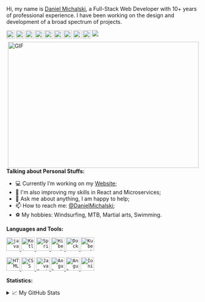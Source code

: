Hi, my name is [Daniel Michalski](https://danielmichalski.com/), a Full-Stack Web Developer with 10+ years of professional experience. I have been working on the design and development of a broad spectrum of projects.

<a href="https://www.linkedin.com/in/michalskidaniel/" title="LinkdeIn" target="_blank">
  <img align="left" alt="LinkdeIn" width="22px" src="https://cdn.jsdelivr.net/npm/simple-icons@v3/icons/linkedin.svg" />
</a>
<a href="https://twitter.com/d__michalski" title="Twitter" target="_blank">
  <img align="left" alt="Twitter" width="22px" src="https://cdn.jsdelivr.net/npm/simple-icons@v3/icons/twitter.svg" />
</a>
<a href="https://stackoverflow.com/u/3041542" title="StackOverflow" target="_blank">
  <img align="left" alt="StackOverflow" width="22px" src="https://cdn.jsdelivr.net/npm/simple-icons@v3/icons/stackoverflow.svg" />
</a>
<a href="https://github.com/DanielMichalski" title="GitHub" target="_blank">
  <img align="left" alt="GitHub" width="22px" src="https://cdn.jsdelivr.net/npm/simple-icons@v3/icons/github.svg" />
</a>
<a href="https://youtu.be/M0Y0T-s_mbQ" title="YouTube" target="_blank">
  <img align="left" alt="YouTube" width="22px" src="https://cdn.jsdelivr.net/npm/simple-icons@v3/icons/youtube.svg" />
</a>
<a href="https://www.facebook.com/daniel.michalski.142/" title="Facebook" target="_blank">
  <img align="left" alt="Facebook" width="22px" src="https://cdn.jsdelivr.net/npm/simple-icons@v3/icons/facebook.svg" />
</a>
<a href="https://www.instagram.com/daniel_mski/" title="Instagram" target="_blank">
  <img align="left" alt="Instagram" width="22px" src="https://cdn.jsdelivr.net/npm/simple-icons@v3/icons/instagram.svg" />
</a>
<a href="https://angel.co/u/daniel-michalski-2" title="Angelist" target="_blank">
  <img align="left" alt="Angelist" width="22px" src="https://cdn.jsdelivr.net/npm/simple-icons@3.11.0/icons/angellist.svg" />
</a>
<a href="https://danielmichalski.com/" title="Website" target="_blank">
  <img align="left" alt="Website" width="22px" src="https://cdn.jsdelivr.net/npm/simple-icons@3.11.0/icons/dailymotion.svg" />
</a>

![](https://visitor-badge.glitch.me/badge?page_id=danielmichalski)

<a href="https://danielmichalski.com/" title="Website" target="_blank">
  <img align="right" alt="GIF" src="https://github.com/DanielMichalski/DanielMichalski/blob/master/images/other/coding.gif?raw=true" width="500" height="330" />
</a>

**Talking about Personal Stuffs:**
- 💻 Currently I’m working on my [Website](https://github.com/DanielMichalski/responsive-personal-website);
- 🌱 I'm also improving my skills in React and Microservices; 
- 💬 Ask me about anything, I am happy to help;
- 📫 How to reach me: [@DanielMichalski](https://www.linkedin.com/in/michalskidaniel/);
- ⚽ My hobbies: Windsurfing, MTB, Martial arts, Swimming.

**Languages and Tools:** 
<p>
  <a href="https://www.java.com/en/" title="Java" target="_blank">
    <code><img alt="java" width="35" height="35" src="https://raw.githubusercontent.com/DanielMichalski/DanielMichalski/master/images/technologies/java.jpg"></code>
  </a>
  <a href="https://kotlinlang.org/" title="Kotlin" target="_blank">
    <code><img alt="Kotlin" width="35" height="35" src="https://raw.githubusercontent.com/DanielMichalski/DanielMichalski/master/images/technologies/kotlin.jpg"></code>
  </a>
  <a href="https://spring.io/" title="Spring" target="_blank">
    <code><img alt="Spring" width="35" height="35" src="https://raw.githubusercontent.com/DanielMichalski/DanielMichalski/master/images/technologies/spring.jpg"></code>
  </a>
  <a href="https://hibernate.org/" title="Hibernate" target="_blank">
    <code><img alt="Hibernate" width="35" height="35" src="https://raw.githubusercontent.com/DanielMichalski/DanielMichalski/master/images/technologies/hibernate.jpg"></code>
  </a>
  <a href="https://www.docker.com/" title="Docker" target="_blank">
    <code><img alt="Docker" width="35" height="35" src="https://raw.githubusercontent.com/DanielMichalski/DanielMichalski/master/images/technologies/docker.jpg"></code>
  </a>
  <a href="https://kubernetes.io/" title="Kubernetes" target="_blank">
    <code><img alt="Kubernetes" width="35" height="35" src="https://raw.githubusercontent.com/DanielMichalski/DanielMichalski/master/images/technologies/kubernetes.jpg"></code>
  </a>
</p>
<p>
  <a href="https://www.w3schools.com/html/" title="HTML" target="_blank">
    <code><img alt="HTML" width="35" height="35" src="https://raw.githubusercontent.com/DanielMichalski/DanielMichalski/master/images/technologies/html.jpg"></code>
  </a>
  <a href="https://www.w3schools.com/css/" title="CSS" target="_blank">
    <code><img alt="CSS" width="35" height="35" src="https://raw.githubusercontent.com/DanielMichalski/DanielMichalski/master/images/technologies/css.jpg"></code>
  </a>
  <a href="https://www.javascript.com/" title="JavaScript" target="_blank">
    <code><img alt="JavaScript" width="35" height="35" src="https://raw.githubusercontent.com/DanielMichalski/DanielMichalski/master/images/technologies/javascript.jpg"></code>
  </a>
  <a href="https://angular.io/" title="Angular" target="_blank">
    <code><img alt="Angular" width="35" height="35" src="https://raw.githubusercontent.com/DanielMichalski/DanielMichalski/master/images/technologies/angular.jpg"></code>
  </a>
  <a href="https://material.angular.io/" title="Angular Material" target="_blank">
    <code><img alt="Angular Material" width="35" height="35" src="https://raw.githubusercontent.com/DanielMichalski/DanielMichalski/master/images/technologies/angular_material.jpg"></code>
  </a>
  <a href="https://ionicframework.com/" title="Ionic" target="_blank">
    <code><img alt="Ionic" width="35" height="35" src="https://raw.githubusercontent.com/DanielMichalski/DanielMichalski/master/images/technologies/ionic.jpg"></code>
  </a>
</p>

**Statistics:**  
<details>
  <summary>📈 My GitHub Stats</summary>
  <br />
  <img alt="DanielMichalski" src="https://github-readme-stats.vercel.app/api/top-langs/?username=danielmichalski&theme=gotham" />
  <img alt="DanielMichalski" src="https://github-readme-stats.vercel.app/api?username=danielmichalski&show_icons=true&theme=gotham" />
</details>
